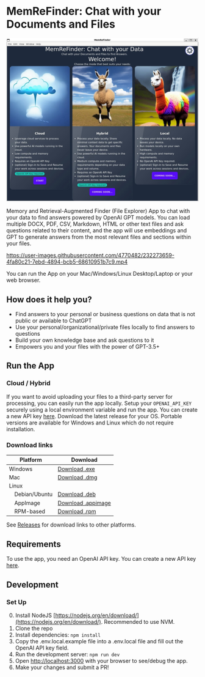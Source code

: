 # MemReFinder: Chat with your Documents and Files

![MemReFinder Welcome Screen](resources/welcomescreen-wslg2.jpg)

Memory and Retrieval-Augmented Finder (File Explorer) App to chat with your data to find answers powered by OpenAI GPT models. You can load multiple DOCX, PDF, CSV, Markdown, HTML or other text files and ask questions related to their content, and the app will use embeddings and GPT to generate answers from the most relevant files and sections within your files.

https://user-images.githubusercontent.com/4770482/232273659-4fa80c21-7ebd-4894-bcb5-68610951b7c9.mp4

You can run the App on your Mac/Windows/Linux Desktop/Laptop or your web browser.

## How does it help you?

- Find answers to your personal or business questions on data that is not public or available to ChatGPT
- Use your personal/organizational/private files locally to find answers to questions
- Build your own knowledge base and ask questions to it
- Empowers you and your files with the power of GPT-3.5+

## Run the App

### Cloud / Hybrid

If you want to avoid uploading your files to a third-party server for processing, you can easily run the app locally. Setup your `OPENAI_API_KEY` securely using a local environment variable and run the app. You can create a new API key [here](https://beta.openai.com/account/api-keys).
Download the latest release for your OS. Portable versions are available for Windows and Linux which do not require installation.

<!-- ASSETS_START -->
### Download links

| Platform       | Download |
| -------------- | -------- |
| Windows        | [Download .exe](https://github.com/praveen-palanisamy/MemReFinder/releases/download/v0.0.2/MemReFinder-Setup-0.0.2.exe) |
| Mac            | [Download .dmg](https://github.com/praveen-palanisamy/MemReFinder/releases/download/v0.0.2/MemReFinder-0.0.2.dmg) |
| Linux          | |
| &emsp;Debian/Ubuntu | [Download .deb](https://github.com/praveen-palanisamy/MemReFinder/releases/download/v0.0.2/memrefinder_0.0.2_amd64.deb) |
| &emsp;AppImage      | [Download .appimage](https://github.com/praveen-palanisamy/MemReFinder/releases/download/v0.0.2/MemReFinder-0.0.2.AppImage) |
| &emsp;RPM-based     | [Download .rpm](https://github.com/praveen-palanisamy/MemReFinder/releases/download/v0.0.2/memrefinder-0.0.2.x86_64.rpm) |
<!-- ASSETS_END -->

See [Releases](https://github.com/praveen-palanisamy/MemReFinder/releases) for download links to other platforms.

## Requirements

To use the app, you need an OpenAI API key. You can create a new API key [here](https://beta.openai.com/account/api-keys).

## Development

### Set Up

0. Install NodeJS [https://nodejs.org/en/download/](https://nodejs.org/en/download/). Recommended to use NVM.
1. Clone the repo
2. Install dependencies: `npm install`
3. Copy the .env.local.example file into a .env.local file and fill out the OpenAI API key field.
4. Run the development server: `npm run dev`
5. Open [http://localhost:3000](http://localhost:3000) with your browser to see/debug the app.
6. Make your changes and submit a PR!

